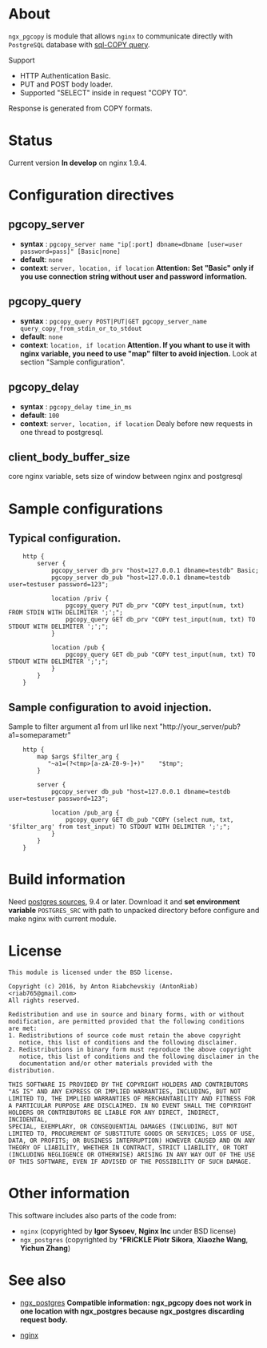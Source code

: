 About
===============
`ngx_pgcopy` is module that allows `nginx` to communicate directly with `PostgreSQL` database with [sql-COPY query](http://www.postgresql.org/docs/9.5/static/sql-copy.html).

Support 
- HTTP Authentication Basic.
- PUT and POST body loader.
- Supported "SELECT" inside in request "COPY TO".

Response is generated from COPY formats.


Status
===============
Current version **In develop** on nginx 1.9.4.


Configuration directives
===============
pgcopy_server
---------------
* **syntax** : `pgcopy_server name "ip[:port] dbname=dbname [user=user password=pass]" [Basic|none]`
* **default**: `none`
* **context**: `server, location, if location`
**Attention: Set "Basic" only if you use connection string without user and password information.**


pgcopy_query
---------------
* **syntax** : `pgcopy_query POST|PUT|GET pgcopy_server_name query_copy_from_stdin_or_to_stdout`
* **default**: `none`
* **context**: `location, if location`
**Attention. If you whant to use it with nginx variable, you need to use "map" filter to avoid injection.**
Look at section "Sample configuration".


pgcopy_delay
---------------
* **syntax** : `pgcopy_delay time_in_ms`
* **default**: `100`
* **context**: `server, location, if location`
Dealy before new requests in one thread to postgresql.


client_body_buffer_size 
---------------
core nginx variable, sets size of window between nginx and postgresql


Sample configurations
===============
Typical configuration.
-----------------------
        http {
            server {
                pgcopy_server db_prv "host=127.0.0.1 dbname=testdb" Basic;
                pgcopy_server db_pub "host=127.0.0.1 dbname=testdb user=testuser password=123";

                location /priv {
                    pgcopy_query PUT db_prv "COPY test_input(num, txt) FROM STDIN WITH DELIMITER ';';";
                    pgcopy_query GET db_prv "COPY test_input(num, txt) TO STDOUT WITH DELIMITER ';';";
                }

                location /pub {
                    pgcopy_query GET db_pub "COPY test_input(num, txt) TO STDOUT WITH DELIMITER ';';";
                }
            }
        }


Sample configuration to avoid injection.
-----------------------
Sample to filter argument a1 from url like next "http://your_server/pub?a1=someparametr"

        http {
            map $args $filter_arg {
               "~a1=(?<tmp>[a-zA-Z0-9-]+)"    "$tmp";
            }

            server {
                pgcopy_server db_pub "host=127.0.0.1 dbname=testdb user=testuser password=123";

                location /pub_arg {
                    pgcopy_query GET db_pub "COPY (select num, txt, '$filter_arg' from test_input) TO STDOUT WITH DELIMITER ';';";
                }
            }
        }


Build information
===============
Need [postgres sources](http://www.postgresql.org/ftp/source/), 9.4 or later.
Download it and **set environment variable** `POSTGRES_SRC` with path to unpacked directory
before configure and make nginx with current module.


License
======
    This module is licensed under the BSD license.

    Copyright (c) 2016, by Anton Riabchevskiy (AntonRiab) <riab765@gmail.com>
    All rights reserved.

    Redistribution and use in source and binary forms, with or without
    modification, are permitted provided that the following conditions
    are met:
    1. Redistributions of source code must retain the above copyright
       notice, this list of conditions and the following disclaimer.
    2. Redistributions in binary form must reproduce the above copyright
       notice, this list of conditions and the following disclaimer in the
       documentation and/or other materials provided with the distribution.

    THIS SOFTWARE IS PROVIDED BY THE COPYRIGHT HOLDERS AND CONTRIBUTORS
    "AS IS" AND ANY EXPRESS OR IMPLIED WARRANTIES, INCLUDING, BUT NOT
    LIMITED TO, THE IMPLIED WARRANTIES OF MERCHANTABILITY AND FITNESS FOR
    A PARTICULAR PURPOSE ARE DISCLAIMED. IN NO EVENT SHALL THE COPYRIGHT
    HOLDERS OR CONTRIBUTORS BE LIABLE FOR ANY DIRECT, INDIRECT, INCIDENTAL,
    SPECIAL, EXEMPLARY, OR CONSEQUENTIAL DAMAGES (INCLUDING, BUT NOT
    LIMITED TO, PROCUREMENT OF SUBSTITUTE GOODS OR SERVICES; LOSS OF USE,
    DATA, OR PROFITS; OR BUSINESS INTERRUPTION) HOWEVER CAUSED AND ON ANY
    THEORY OF LIABILITY, WHETHER IN CONTRACT, STRICT LIABILITY, OR TORT
    (INCLUDING NEGLIGENCE OR OTHERWISE) ARISING IN ANY WAY OUT OF THE USE
    OF THIS SOFTWARE, EVEN IF ADVISED OF THE POSSIBILITY OF SUCH DAMAGE.


Other information
===============
This software includes also parts of the code from:
- `nginx`        (copyrighted by **Igor Sysoev**, **Nginx Inc** under BSD license)
- `ngx_postgres` (copyrighted by ***FRiCKLE Piotr Sikora**, **Xiaozhe Wang**, **Yichun Zhang**)


See also
===============
- [ngx_postgres](https://github.com/FRiCKLE/ngx_postgres)
**Compatible information: ngx_pgcopy does not work in one location with ngx_postgres because ngx_postgres discarding request body.**

- [nginx](https://github.com/nginx/nginx)
